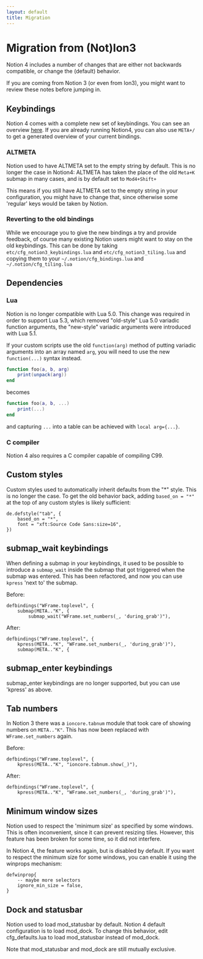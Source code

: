 ```yaml
---
layout: default
title: Migration
---
```


# Migration from (Not)Ion3

Notion 4 includes a number of changes that are either not backwards compatible,
or change the (default) behavior.

If you are coming from Notion 3 (or even from Ion3), you might want to review
these notes before jumping in.

## Keybindings

Notion 4 comes with a complete new set of keybindings. You can see an overview
[here](notion4keys.html). If you are already running Notion4, you can also use
`META+/` to get a generated overview of your current bindings.

### ALTMETA

Notion used to have ALTMETA set to the empty string by default. This is no
longer the case in Notion4: ALTMETA has taken the place of the old `Meta+K`
submap in many cases, and is by default set to `Mod4+Shift+`

This means if you still have ALTMETA set to the empty string in your
configuration, you might have to change that, since otherwise some 'regular'
keys would be taken by Notion.

### Reverting to the old bindings

While we encourage you to give the new bindings a try and provide feedback,
of course many existing Notion users might want to stay on the old keybindings.
This can be done by taking `etc/cfg_notion3_keybindings.lua` and
`etc/cfg_notion3_tiling.lua` and copying them to your
`~/.notion/cfg_bindings.lua` and `~/.notion/cfg_tiling.lua`

## Dependencies

### Lua

Notion is no longer compatible with Lua 5.0. This change was required in order to
support Lua 5.3, which removed "old-style" Lua 5.0 variadic function arguments,
the "new-style" variadic arguments were introduced with Lua 5.1.

If your custom scripts use the old `function(arg)` method of putting variadic
arguments into an array named `arg`, you will need to use the new `function(...)`
syntax instead.

```lua
function foo(a, b, arg)
    print(unpack(arg))
end
```
becomes
```lua
function foo(a, b, ...)
    print(...)
end
```
and capturing `...` into a table can be achieved with `local arg={...}`.

### C compiler

Notion 4 also requires a C compiler capable of compiling C99.

## Custom styles

Custom styles used to automatically inherit defaults from the "*" style. This
is no longer the case. To get the old behavior back, adding `based_on = "*"`
at the top of any custom styles is likely sufficient:

```
de.defstyle("tab", {
    based_on = "*",
    font = "xft:Source Code Sans:size=16",
})
```

## submap_wait keybindings

When defining a submap in your keybindings, it used to be possible to introduce
a `submap_wait` inside the submap that got triggered when the submap was
entered. This has been refactored, and now you can use `kpress` 'next to' the
submap.

Before:

```
defbindings("WFrame.toplevel", {
    submap(META.."K", {
        submap_wait("WFrame.set_numbers(_, 'during_grab')"),
```

After:

```
defbindings("WFrame.toplevel", {
    kpress(META.."K", "WFrame.set_numbers(_, 'during_grab')"),
    submap(META.."K", {
```

## submap_enter keybindings

submap_enter keybindings are no longer supported, but you can use 'kpress' as above.

## Tab numbers

In Notion 3 there was a `ioncore.tabnum` module that took care of showing
numbers on `META.."K"`. This has now been replaced with `WFrame.set_numbers`
again.

Before:

```
defbindings("WFrame.toplevel", {
    kpress(META.."K", "ioncore.tabnum.show(_)"),
```

After:

```
defbindings("WFrame.toplevel", {
    kpress(META.."K", "WFrame.set_numbers(_, 'during_grab')"),
```

## Minimum window sizes

Notion used to respect the 'minimum size' as specified by some windows. This
is often inconvenient, since it can prevent resizing tiles. However, this
feature has been broken for some time, so it did not interfere.

In Notion 4, the feature works again, but is disabled by default. If you want
to respect the minimum size for some windows, you can enable it using the
winprops mechanism:

```
defwinprop{
    -- maybe more selectors
    ignore_min_size = false,
}
```

## Dock and statusbar

Notion used to load mod_statusbar by default. Notion 4 default configuration is
to load mod_dock. To change this behavior, edit cfg_defaults.lua to load mod_statusbar
instead of mod_dock.

Note that mod_statusbar and mod_dock are still mutually exclusive.


